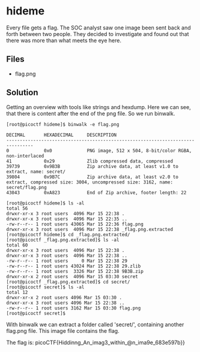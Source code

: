 # hideme
Every file gets a flag.
The SOC analyst saw one image been sent back and forth between two people. They decided to investigate and found out that there was more than what meets the eye here.

## Files
- flag.png

## Solution
Getting an overview with tools like strings and hexdump. Here we can see, that there is content after the end of the png file. So we run binwalk.
```
[root@picoctf hideme]$ binwalk -e flag.png

DECIMAL       HEXADECIMAL     DESCRIPTION
--------------------------------------------------------------------------------
0             0x0             PNG image, 512 x 504, 8-bit/color RGBA, non-interlaced
41            0x29            Zlib compressed data, compressed
39739         0x9B3B          Zip archive data, at least v1.0 to extract, name: secret/
39804         0x9B7C          Zip archive data, at least v2.0 to extract, compressed size: 3004, uncompressed size: 3162, name: secret/flag.png
43043         0xA823          End of Zip archive, footer length: 22

[root@picoctf hideme]$ ls -al
total 56
drwxr-xr-x 3 root users  4096 Mar 15 22:38 .
drwxr-xr-x 3 root users  4096 Mar 15 22:35 ..
-rw-r--r-- 1 root users 43065 Mar 15 22:36 flag.png
drwxr-xr-x 3 root users  4096 Mar 15 22:38 _flag.png.extracted
[root@picoctf hideme]$ cd _flag.png.extracted/
[root@picoctf _flag.png.extracted]$ ls -al
total 60
drwxr-xr-x 3 root users  4096 Mar 15 22:38 .
drwxr-xr-x 3 root users  4096 Mar 15 22:38 ..
-rw-r--r-- 1 root users     0 Mar 15 22:38 29
-rw-r--r-- 1 root users 43024 Mar 15 22:38 29.zlib
-rw-r--r-- 1 root users  3326 Mar 15 22:38 9B3B.zip
drwxr-xr-x 2 root users  4096 Mar 15 03:30 secret
[root@picoctf _flag.png.extracted]$ cd secret/
[root@picoctf secret]$ ls -al
total 12
drwxr-xr-x 2 root users 4096 Mar 15 03:30 .
drwxr-xr-x 3 root users 4096 Mar 15 22:38 ..
-rw-r--r-- 1 root users 3162 Mar 15 03:30 flag.png
[root@picoctf secret]$
```
With binwalk we can extract a folder called 'secret/', containing another flag.png file. This image file contains the flag.

The flag is: picoCTF{Hiddinng\_An\_imag3\_within\_@n\_ima9e\_683e597b}}
